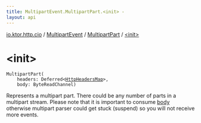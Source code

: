 ```yaml
---
title: MultipartEvent.MultipartPart.<init> - 
layout: api
---
```


<div class='api-docs-breadcrumbs'><a href="../../index.html">io.ktor.http.cio</a> / <a href="../index.html">MultipartEvent</a> / <a href="index.html">MultipartPart</a> / <a href="./-init-.html">&lt;init&gt;</a></div>

# &lt;init&gt;

<div class="signature"><code><span class="identifier">MultipartPart</span><span class="symbol">(</span><br/>&nbsp;&nbsp;&nbsp;&nbsp;<span class="parameterName" id="io.ktor.http.cio.MultipartEvent.MultipartPart$<init>(kotlinx.coroutines.Deferred((io.ktor.http.cio.HttpHeadersMap)), kotlinx.coroutines.io.ByteReadChannel)/headers">headers</span><span class="symbol">:</span>&nbsp;<span class="identifier">Deferred</span><span class="symbol">&lt;</span><a href="../../-http-headers-map/index.html"><span class="identifier">HttpHeadersMap</span></a><span class="symbol">&gt;</span><span class="symbol">, </span><br/>&nbsp;&nbsp;&nbsp;&nbsp;<span class="parameterName" id="io.ktor.http.cio.MultipartEvent.MultipartPart$<init>(kotlinx.coroutines.Deferred((io.ktor.http.cio.HttpHeadersMap)), kotlinx.coroutines.io.ByteReadChannel)/body">body</span><span class="symbol">:</span>&nbsp;<span class="identifier">ByteReadChannel</span><span class="symbol">)</span></code></div>

Represents a multipart part. There could be any number of parts in a multipart stream. Please note that
it is important to consume <a href="-init-.html#io.ktor.http.cio.MultipartEvent.MultipartPart$<init>(kotlinx.coroutines.Deferred((io.ktor.http.cio.HttpHeadersMap)), kotlinx.coroutines.io.ByteReadChannel)/body">body</a> otherwise multipart parser could get stuck (suspend)
so you will not receive more events.

